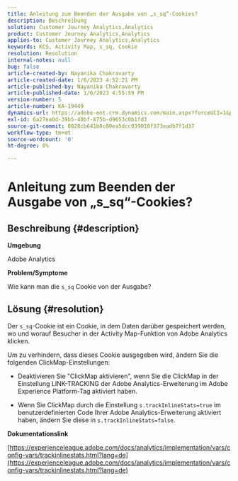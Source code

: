 ```yaml
---
title: Anleitung zum Beenden der Ausgabe von „s_sq“-Cookies?
description: Beschreibung
solution: Customer Journey Analytics,Analytics
product: Customer Journey Analytics,Analytics
applies-to: Customer Journey Analytics,Analytics
keywords: KCS, Activity Map, s_sq, Cookie
resolution: Resolution
internal-notes: null
bug: false
article-created-by: Nayanika Chakravarty
article-created-date: 1/6/2023 4:52:21 PM
article-published-by: Nayanika Chakravarty
article-published-date: 1/6/2023 4:55:59 PM
version-number: 5
article-number: KA-19449
dynamics-url: https://adobe-ent.crm.dynamics.com/main.aspx?forceUCI=1&pagetype=entityrecord&etn=knowledgearticle&id=a8f5d877-e28d-ed11-81ac-6045bd006ce9
exl-id: 6a27ea0d-39b5-40bf-875b-d9653c0b1fd3
source-git-commit: 8028cb641b0c80ea5dcc039010f373eadb7f1d37
workflow-type: tm+mt
source-wordcount: '0'
ht-degree: 0%

---
```


# Anleitung zum Beenden der Ausgabe von „s_sq“-Cookies?

## Beschreibung {#description}


<b>Umgebung</b>

Adobe Analytics

<b>Problem/Symptome</b>

Wie kann man die `s_sq` Cookie von der Ausgabe?


## Lösung {#resolution}


Der `s_sq`-Cookie ist ein Cookie, in dem Daten darüber gespeichert werden, wo und worauf Besucher in der Activity Map-Funktion von Adobe Analytics klicken.

Um zu verhindern, dass dieses Cookie ausgegeben wird, ändern Sie die folgenden ClickMap-Einstellungen:

- Deaktivieren Sie &quot;ClickMap aktivieren&quot;, wenn Sie die ClickMap in der Einstellung LINK-TRACKING der Adobe Analytics-Erweiterung im Adobe Experience Platform-Tag aktiviert haben.

- Wenn Sie ClickMap durch die Einstellung `s.trackInlineStats=true` im benutzerdefinierten Code Ihrer Adobe Analytics-Erweiterung aktiviert haben, ändern Sie diese in `s.trackInlineStats=false`.

<b>Dokumentationslink</b>

[https://experienceleague.adobe.com/docs/analytics/implementation/vars/config-vars/trackinlinestats.html?lang=de](https://experienceleague.adobe.com/docs/analytics/implementation/vars/config-vars/trackinlinestats.html?lang=de)
